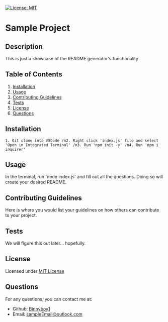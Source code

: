 
  [![License: MIT](https://img.shields.io/badge/License-MIT-yellow.svg)](https://opensource.org/licenses/MIT)

  # Sample Project

  ## Description
  This is just a showcase of the README generator's functionality

  ## Table of Contents
  1. [Installation](#installation)
  2. [Usage](#usage)
  3. [Contributing Guidelines](#contributing-guidelines)
  4. [Tests](#tests)
  5. [License](#license)
  6. [Questions](#questions)

  ## Installation
  ```1. Git clone into VSCode /n2. Right click 'index.js' file and select 'Open in Integrated Terminal' /n3. Run 'npm init -y' /n4. Run 'npm i inquirer'```

  ## Usage
  In the terminal, run 'node index.js' and fill out all the questions. Doing so will create your desired README.

  ## Contributing Guidelines
  Here is where you would list your guidelines on how others can contribute to your project.

  ## Tests
  We will figure this out later... hopefully.

  ## License
  Licensed under [MIT License](https://opensource.org/licenses/MIT)

  ## Questions
  For any questions, you can contact me at:
  - Github: [Binnyboy1](https://github.com/Binnyboy1)
  - Email: sampleEmail@outlook.com
  